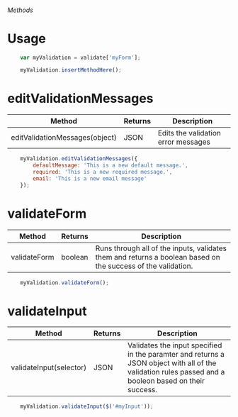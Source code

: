 ###### Methods

# Usage

```javascript
    var myValidation = validate['myForm'];

    myValidation.insertMethodHere();
```

# editValidationMessages

| Method                                  | Returns      |  Description                                             |
|-----------------------------------------|--------------|----------------------------------------------------------|
| editValidationMessages(object)          | JSON         |  Edits the validation error messages                     |

```javascript
    myValidation.editValidationMessages({
        defaultMessage: 'This is a new default message.',
        required: 'This is a new required message.',
        email: 'This is a new email message'
    });
```

# validateForm

| Method                                  | Returns      |  Description                                             |
|-----------------------------------------|--------------|----------------------------------------------------------|
| validateForm                            | boolean      |  Runs through all of the inputs, validates them and returns a boolean based on the success of the validation.  |

```javascript
    myValidation.validateForm();
```

# validateInput

| Method                                  | Returns      |  Description                                             |
|-----------------------------------------|--------------|----------------------------------------------------------|
| validateInput(selector)                 | JSON         |  Validates the input specified in the paramter and returns a JSON object with all of the validation rules passed and a booleon based on their success.  |

```javascript
    myValidation.validateInput($('#myInput'));
```